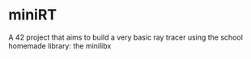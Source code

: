 # miniRT
A 42 project that aims to build a very basic ray tracer using the school homemade library: the minilibx
